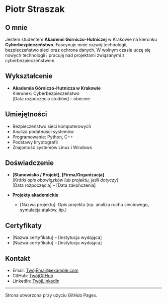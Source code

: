 #  Piotr Straszak

## O mnie
Jestem studentem **Akademii Górniczo-Hutniczej** w Krakowie na kierunku **Cyberbezpieczeństwo**. Fascynuje mnie rozwój technologii, bezpieczeństwo sieci oraz ochrona danych. W wolnym czasie uczę się nowych technologii i pracuję nad projektami związanymi z cyberbezpieczeństwem.

## Wykształcenie
- **Akademia Górniczo-Hutnicza w Krakowie**  
  Kierunek: Cyberbezpieczeństwo  
  [Data rozpoczęcia studiów] – obecnie  

## Umiejętności
- Bezpieczeństwo sieci komputerowych
- Analiza podatności systemów
- Programowanie: Python, C++
- Podstawy kryptografii
- Znajomość systemów Linux i Windows

## Doświadczenie
- **[Stanowisko / Projekt], [Firma/Organizacja]**  
  *[Krótki opis obowiązków lub projektu, jeśli dotyczy]*  
  [Data rozpoczęcia] – [Data zakończenia]  

- **Projekty akademickie**  
  - [Nazwa projektu]: Opis projektu (np. analiza ruchu sieciowego, symulacja ataków, itp.)  

## Certyfikaty
- [Nazwa certyfikatu] – [Instytucja wydająca]  
- [Nazwa certyfikatu] – [Instytucja wydająca]  

## Kontakt
- Email: [TwójEmail@example.com](mailto:TwójEmail@example.com)  
- GitHub: [TwójGitHub](https://github.com/TwojaNazwaUzytkownika)  
- LinkedIn: [TwójLinkedIn](https://linkedin.com/in/TwojaNazwa)  

---

Strona utworzona przy użyciu GitHub Pages.
